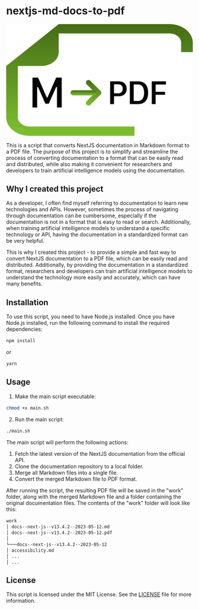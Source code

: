 # nextjs-md-docs-to-pdf

![alt text](assets/Logo.svg)


This is a script that converts NextJS documentation in Markdown format to a PDF file. The purpose of this project is to simplify and streamline the process of converting documentation to a format that can be easily read and distributed, while also making it convenient for researchers and developers to train artificial intelligence models using the documentation.

## Why I created this project

As a developer, I often find myself referring to documentation to learn new technologies and APIs. However, sometimes the process of navigating through documentation can be cumbersome, especially if the documentation is not in a format that is easy to read or search. Additionally, when training artificial intelligence models to understand a specific technology or API, having the documentation in a standardized format can be very helpful.

This is why I created this project - to provide a simple and fast way to convert NextJS documentation to a PDF file, which can be easily read and distributed. Additionally, by providing the documentation in a standardized format, researchers and developers can train artificial intelligence models to understand the technology more easily and accurately, which can have many benefits.
## Installation

To use this script, you need to have Node.js installed. Once you have Node.js installed, run the following command to install the required dependencies:

```bash
npm install
```
or 

```bash
yarn
```

## Usage

1. Make the main script executable:

```bash
chmod +x main.sh
```

2. Run the main script:

```bash
./main.sh
```

The main script will perform the following actions:

1. Fetch the latest version of the NextJS documentation from the official API.
2. Clone the documentation repository to a local folder.
3. Merge all Markdown files into a single file.
4. Convert the merged Markdown file to PDF format.


After running the script, the resulting PDF file will be saved in the "work" folder, along with the merged Markdown file and a folder containing the original documentation files. The contents of the "work" folder will look like this:

```
work
│ docs--next-js--v13.4.2--2023-05-12.md
│ docs--next-js--v13.4.2--2023-05-12.pdf
│
└───docs--next-js--v13.4.2--2023-05-12
│ accessibility.md
│ ...
│ ...
```



## License

This script is licensed under the MIT License. See the [LICENSE](./LICENSE) file for more information.